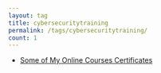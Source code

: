 ```yaml
---
layout: tag
title: cybersecuritytraining
permalink: /tags/cybersecuritytraining/
count: 1
---
```


- [Some of My Online Courses Certificates](https://samirpaulb.github.io/blog-jekyll/posts/some-of-my-online-courses-certificates/)
